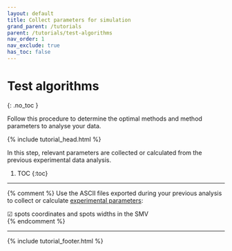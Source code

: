 ```yaml
---
layout: default
title: Collect parameters for simulation
grand_parent: /tutorials
parent: /tutorials/test-algorithms
nav_order: 1
nav_exclude: true
has_toc: false
---
```




# Test algorithms
{: .no_toc }

Follow this procedure to determine the optimal methods and method parameters to analyse your data.

{% include tutorial_head.html %}

In this step, relevant parameters are collected or calculated from the previous experimental data analysis.

1. TOC
{:toc}

---

{% comment %}
Use the ASCII files exported during your previous analysis to collect or calculate <u>experimental parameters</u>:  

&#9745; spots coordinates and spots widths in the SMV  
{% endcomment %}

---

{% include tutorial_footer.html %}
